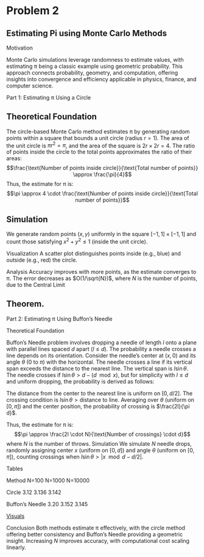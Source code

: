 # Problem 2

## Estimating Pi using Monte Carlo Methods
Motivation

Monte Carlo simulations leverage randomness to estimate values, with estimating π being a classic example using geometric probability. This approach connects probability, geometry, and computation, offering insights into convergence and efficiency applicable in physics, finance, and computer science.

Part 1: Estimating π Using a Circle

## Theoretical Foundation

The circle-based Monte Carlo method estimates π by generating random points within a square that bounds a unit circle (radius $r = 1$). The area of the unit circle is $\pi r^2 = \pi$, and the area of the square is $2r \times 2r = 4$. The ratio of points inside the circle to the total points approximates the ratio of their areas:$$\frac{\text{Number of points inside circle}}{\text{Total number of points}} \approx \frac{\pi}{4}$$Thus, the estimate for π is:$$\pi \approx 4 \cdot \frac{\text{Number of points inside circle}}{\text{Total number of points}}$$


## Simulation
We generate random points $(x, y)$ uniformly in the square $[-1, 1] \times [-1, 1]$ and count those satisfying $x^2 + y^2 \leq 1$ (inside the unit circle).

Visualization
A scatter plot distinguishes points inside (e.g., blue) and outside (e.g., red) the circle.

Analysis
Accuracy improves with more points, as the estimate converges to π. The error decreases as $O(1/\sqrt{N})$, where $N$ is the number of points, due to the Central Limit 

## Theorem.
Part 2: Estimating π Using Buffon’s Needle

Theoretical Foundation

Buffon’s Needle problem involves dropping a needle of length $l$ onto a plane with parallel lines spaced $d$ apart ($l \leq d$). The probability a needle crosses a line depends on its orientation. Consider the needle’s center at $(x, 0)$ and its angle $\theta$ (0 to $\pi$) with the horizontal. The needle crosses a line if its vertical span exceeds the distance to the nearest line.
The vertical span is $l \sin\theta$. The needle crosses if $l \sin\theta > d - (d \mod x)$, but for simplicity with $l \leq d$ and uniform dropping, the probability is derived as follows:

The distance from the center to the nearest line is uniform on $[0, d/2]$.
The crossing condition is $l \sin\theta > \text{distance to line}$.
Averaging over $\theta$ (uniform on $[0, \pi]$) and the center position, the probability of crossing is $\frac{2l}{\pi d}$.

Thus, the estimate for π is:$$\pi \approx \frac{2l \cdot N}{\text{Number of crossings} \cdot d}$$where $N$ is the number of throws.
Simulation
We simulate $N$ needle drops, randomly assigning center $x$ (uniform on $[0, d]$) and angle $\theta$ (uniform on $[0, \pi]$), counting crossings when $l \sin\theta > |x \mod d - d/2|$.


Tables

Method
N=100
N=1000
N=10000


Circle
3.12
3.136
3.142

Buffon’s Needle
3.20
3.152
3.145


 [Visuals](https://colab.research.google.com/drive/17PvYgn1M-0IpgUkv6WNnWXnjiqqveDy0?usp=sharing)   

Conclusion
Both methods estimate π effectively, with the circle method offering better consistency and Buffon’s Needle providing a geometric insight. Increasing $N$ improves accuracy, with computational cost scaling linearly.
